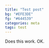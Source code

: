 ```yaml
---
title: "Test post"
bg: "#EFE3DE"
fg: "#644539"
categories: meta
tags: test
---
```

Does this work.
OK.
